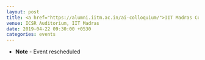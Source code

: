 ```yaml
---
layout: post
title: <a href="https://alumni.iitm.ac.in/ai-colloquium/">IIT Madras Colloquium 2019</a>
venue: ICSR Auditorium, IIT Madras
date: 2019-04-22 09:30:00 +0530
categories: events
---
```

<ul class="mb-5" >
        <li><b>Note</b> - Event rescheduled

